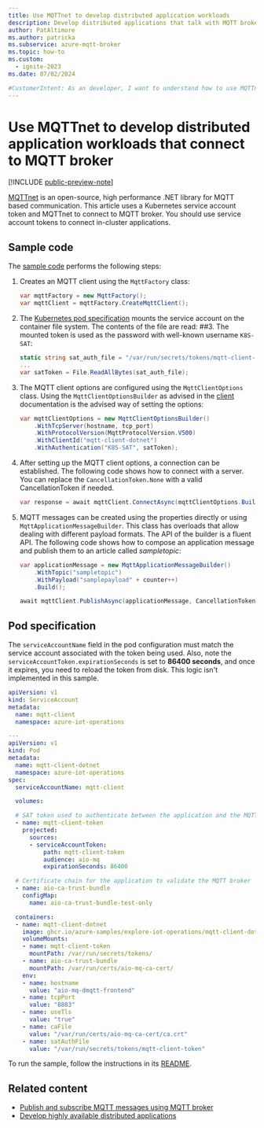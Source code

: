 ```yaml
---
title: Use MQTTnet to develop distributed application workloads
description: Develop distributed applications that talk with MQTT broker using MQTTnet.
author: PatAltimore
ms.author: patricka
ms.subservice: azure-mqtt-broker
ms.topic: how-to
ms.custom:
  - ignite-2023
ms.date: 07/02/2024

#CustomerIntent: As an developer, I want to understand how to use MQTTnet to develop distributed apps that talk with MQTT broker.
---
```


# Use MQTTnet to develop distributed application workloads that connect to MQTT broker

[!INCLUDE [public-preview-note](../includes/public-preview-note.md)]

[MQTTnet](https://dotnet.github.io/MQTTnet/) is an open-source, high performance .NET library for MQTT based communication. This article uses a Kubernetes service account token and MQTTnet to connect to MQTT broker. You should use service account tokens to connect in-cluster applications.

## Sample code

The [sample code](https://github.com/Azure-Samples/explore-iot-operations/tree/main/samples/mqtt-client-dotnet/Program.cs) performs the following steps:

1. Creates an MQTT client using the `MqttFactory` class:

    ```csharp
    var mqttFactory = new MqttFactory();
    var mqttClient = mqttFactory.CreateMqttClient();
    ```

1. The [Kubernetes pod specification](#pod-specification) mounts the service account on the container file system. The contents of the file are read:
##3. The mounted token is used as the password with well-known username `K8S-SAT`:

    ```csharp
    static string sat_auth_file = "/var/run/secrets/tokens/mqtt-client-token";
    ...
    var satToken = File.ReadAllBytes(sat_auth_file);
    ```

1. The MQTT client options are configured using the `MqttClientOptions` class. Using the `MqttClientOptionsBuilder` as advised in the [client](https://github.com/dotnet/MQTTnet/wiki/Client) documentation is the advised way of setting the options:

    ```csharp
    var mqttClientOptions = new MqttClientOptionsBuilder()
        .WithTcpServer(hostname, tcp_port)
        .WithProtocolVersion(MqttProtocolVersion.V500)
        .WithClientId("mqtt-client-dotnet")
        .WithAuthentication("K8S-SAT", satToken);
    ```

5. After setting up the MQTT client options, a connection can be established. The following code shows how to connect with a server. You can replace the `CancellationToken.None` with a valid CancellationToken if needed.

    ```csharp
    var response = await mqttClient.ConnectAsync(mqttClientOptions.Build(), CancellationToken.None);
    ```

6. MQTT messages can be created using the properties directly or using `MqttApplicationMessageBuilder`. This class has overloads that allow dealing with different payload formats. The API of the builder is a fluent API. The following code shows how to compose an application message and publish them to an article called *sampletopic*:

    ```csharp
    var applicationMessage = new MqttApplicationMessageBuilder()
        .WithTopic("sampletopic")
        .WithPayload("samplepayload" + counter++)
        .Build();

    await mqttClient.PublishAsync(applicationMessage, CancellationToken.None);
    ```

## Pod specification

The `serviceAccountName` field in the pod configuration must match the service account associated with the token being used. Also, note the `serviceAccountToken.expirationSeconds` is set to **86400 seconds**, and once it expires, you need to reload the token from disk. This logic isn't implemented in this sample.

```yaml
apiVersion: v1
kind: ServiceAccount
metadata:
  name: mqtt-client
  namespace: azure-iot-operations

---
apiVersion: v1
kind: Pod
metadata:
  name: mqtt-client-dotnet
  namespace: azure-iot-operations
spec:
  serviceAccountName: mqtt-client

  volumes:

  # SAT token used to authenticate between the application and the MQTT broker  
  - name: mqtt-client-token
    projected:
      sources:
      - serviceAccountToken:
          path: mqtt-client-token
          audience: aio-mq
          expirationSeconds: 86400

  # Certificate chain for the application to validate the MQTT broker              
  - name: aio-ca-trust-bundle
    configMap:
      name: aio-ca-trust-bundle-test-only

  containers:
  - name: mqtt-client-dotnet
    image: ghcr.io/azure-samples/explore-iot-operations/mqtt-client-dotnet:latest
    volumeMounts:
    - name: mqtt-client-token
      mountPath: /var/run/secrets/tokens/
    - name: aio-ca-trust-bundle
      mountPath: /var/run/certs/aio-mq-ca-cert/
    env:
    - name: hostname
      value: "aio-mq-dmqtt-frontend"
    - name: tcpPort
      value: "8883"
    - name: useTls
      value: "true"
    - name: caFile
      value: "/var/run/certs/aio-mq-ca-cert/ca.crt"
    - name: satAuthFile
      value: "/var/run/secrets/tokens/mqtt-client-token"
```

To run the sample, follow the instructions in its [README](https://github.com/Azure-Samples/explore-iot-operations/tree/main/samples/mqtt-client-dotnet).

## Related content

- [Publish and subscribe MQTT messages using MQTT broker](../manage-mqtt-broker/overview-iot-mq.md)
- [Develop highly available distributed applications](edge-apps-overview.md)
